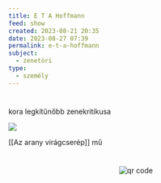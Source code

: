 ```yaml
---
title: E T A Hoffmann
feed: show
created: 2023-08-21 20:35
date: 2023-08-27 07:39
permalink: e-t-a-hoffmann
subject:
  - zenetöri
type:
  - személy
---
```

#
kora legkítűnőbb zenekritikusa

![](https://pushkinpress.com/wp-content/uploads/2020/08/HOFFMANN-WEBSITE.jpg)

[[Az arany virágcserép]] mű



#
<p style="text-align: center;"><img src="https://chart.googleapis.com/chart?cht=qr&chl=https://notes.andrasdenes.com/e-t-a-hoffmann&chs=180x180&choe=UTF-8&chld=L|2" alt="qr code"></p>


